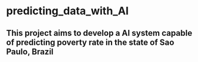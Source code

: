 # predicting_data_with_AI

## This project aims to develop a AI system capable of predicting poverty rate in the state of Sao Paulo, Brazil